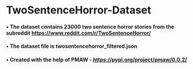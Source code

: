 # TwoSentenceHorror-Dataset

#### • The dataset contains 23000 two sentence horror stories from the subreddit https://www.reddit.com/r/TwoSentenceHorror/
#### • The dataset file is twosentencehorror_filtered.json 

#### • Created with the help of PMAW - https://pypi.org/project/pmaw/0.0.2/
